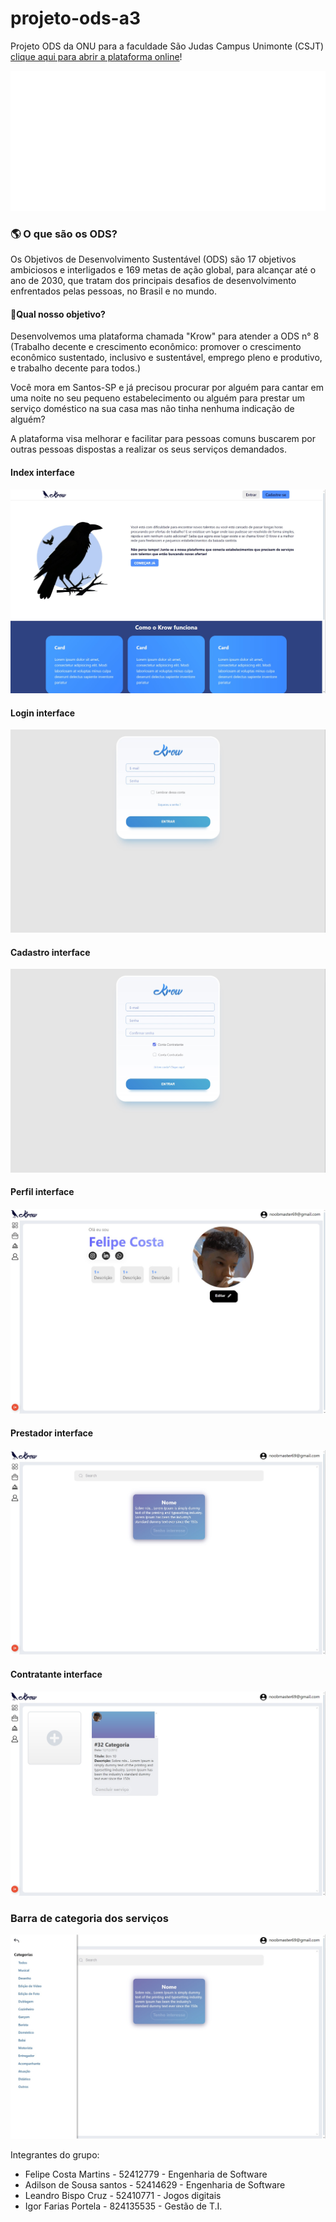 # projeto-ods-a3
 Projeto ODS da ONU para a faculdade São Judas Campus Unimonte (CSJT)
[clique aqui para abrir a plataforma online](https://felipecostamartins.github.io/projeto-ods-a3/)!

![Logo Krow](imgs/light-Krow-index-logo.png)

### 🌎 O que são os ODS?
  Os Objetivos de Desenvolvimento Sustentável (ODS) são 17 objetivos ambiciosos e interligados e 169 metas de ação global, para alcançar até o ano de 2030, que tratam dos principais desafios de desenvolvimento enfrentados pelas pessoas, no Brasil e no mundo.

#### 🎯Qual nosso objetivo?

Desenvolvemos uma plataforma chamada "Krow" para atender a ODS n° 8 (Trabalho decente e crescimento econômico: promover o crescimento econômico sustentado, inclusivo e sustentável, emprego pleno e produtivo, e trabalho decente para todos.)

Você mora em Santos-SP e já precisou procurar por alguém para cantar em uma noite no seu pequeno estabelecimento ou alguém para prestar um serviço doméstico na sua casa mas não tinha nenhuma indicação de alguém?

A plataforma visa melhorar e facilitar para pessoas comuns buscarem por outras pessoas dispostas a realizar os seus serviços demandados.

#### Index interface
![Texto alternativo](imgs/prints-interface/print-index.jpg)
#### Login interface
![Texto alternativo](imgs/prints-interface/print-login.jpg)
#### Cadastro interface
![Texto alternativo](imgs/prints-interface/print-singup.jpg)
#### Perfil interface
![Texto alternativo](imgs/prints-interface/print-perfil.jpg)
#### Prestador interface
![Texto alternativo](imgs/prints-interface/print-prestador.jpg)
#### Contratante interface
![Texto alternativo](imgs/prints-interface/print-contratante.jpg)
### Barra de categoria dos serviços
![Texto alternativo](imgs/prints-interface/print-categorias.jpg)

Integrantes do grupo:
- Felipe Costa Martins - 52412779 - Engenharia de Software
- Adilson de Sousa santos - 52414629 - Engenharia de Software
- Leandro Bispo Cruz - 52410771 - Jogos digitais
- Igor Farias Portela - 824135535 - Gestão de T.I.